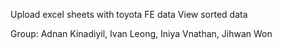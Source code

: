 Upload excel sheets with toyota FE data
View sorted data

Group: Adnan Kinadiyil, Ivan Leong, Iniya Vnathan, Jihwan Won
